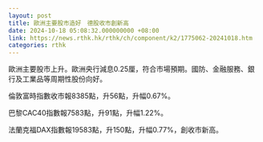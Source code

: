 ```yaml
---
layout: post
title: 歐洲主要股市造好　德股收市創新高
date: 2024-10-18 05:08:32.000000000 +08:00
link: https://news.rthk.hk/rthk/ch/component/k2/1775062-20241018.htm
categories: rthk
---
```


歐洲主要股市上升。歐洲央行減息0.25厘，符合市場預期。國防、金融服務、銀行及工業品等周期性股份向好。

倫敦富時指數收市報8385點，升56點，升幅0.67%。

巴黎CAC40指數報7583點，升91點，升幅1.22%。

法蘭克福DAX指數報19583點，升150點，升幅0.77%，創收市新高。
